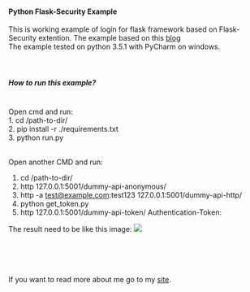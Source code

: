 
<h4>Python Flask-Security Example</h4>
This is working example of login for flask framework based on Flask-Security extention. The example based on this <a href="http://mandarvaze.github.io/2015/01/token-auth-with-flask-security.html">blog</a><br/>
The example tested on python 3.5.1 with PyCharm on windows.
<br/><br/><br/>
<h5>How to run this example?</h5>
<br/>
Open cmd and run:<br/>
  1. cd /path-to-dir/<br/>
  2. pip install -r ./requirements.txt<br/>
  3. python run.py<br/>
<br/>

Open another CMD and run:<br/>
  1. cd /path-to-dir/<br/>
  2. http 127.0.0.1:5001/dummy-api-anonymous/<br/>
  3. http -a test@example.com:test123 127.0.0.1:5001/dummy-api-http/<br/>
  4. python get_token.py<br/>
  5. http 127.0.0.1:5001/dummy-api-token/  Authentication-Token:<token from get_token scirpt><br/>


The result need to be like this image:
<img src="https://github.com/weinbergdavid/python-flask-security/blob/master/api-example.PNG"></img>


<br/><br/><br/><br/>
If you want to read more about me go to my <a href="www.davidweinberg.co.il">site</a>.
